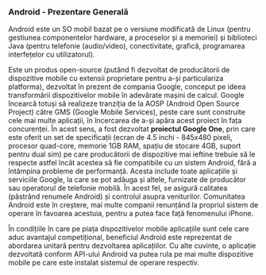 ### Android - Prezentare Generală

Android este un SO mobil bazat pe o versiune modificată de Linux (pentru
gestiunea componentelor hardware, a proceselor și a memoriei) și biblioteci Java
(pentru telefonie (audio/video), conectivitate, grafică, programarea
interfețelor cu utilizatorul). 

Este un produs open-source (putând fi dezvoltat
de producătorii de dispozitive mobile cu extensii proprietare pentru a-și
particulariza platforma), dezvoltat în prezent de compania Google, conceput pe
ideea transformării dispozitivelor mobile în adevărate mașini de calcul. Google
încearcă totuși să realizeze tranziția de la AOSP (Android Open Source Project)
către GMS (Google Mobile Services), peste care sunt construite cele mai multe
aplicații, în încercarea de a-și apăra acest proiect în fața concurenței. În
acest sens, a fost dezvoltat **proiectul Google One**, prin care este oferit un
set de specificații (ecran de 4.5 inchi - 845x480 pixeli, procesor quad-core,
memorie 1GB RAM, spațiu de stocare 4GB, suport pentru dual sim) pe care
producătorii de dispozitive mai ieftine trebuie să le respecte astfel încât
acestea să fie compatibile cu un sistem Android, fără a întâmpina probleme de
performanță. Acesta include toate aplicațiile și serviciile Google, la care se
pot adăuga și altele, furnizate de producător sau operatorul de telefonie
mobilă. În acest fel, se asigură calitatea (păstrând renumele Android) și
controlul asupra veniturilor. Comunitatea Android este în creștere, mai multe
companii renunțând la propriul sistem de operare în favoarea acestuia, pentru a
putea face față fenomenului iPhone.

În condițiile în care pe piața dispozitivelor mobile aplicațiile sunt cele care
aduc avantajul competițional, beneficiul Android este reprezentat de abordarea
unitară pentru dezvoltarea aplicațiilor. Cu alte cuvinte, o aplicație dezvoltată
conform API-ului Android va putea rula pe mai multe dispozitive mobile pe care
este instalat sistemul de operare respectiv.